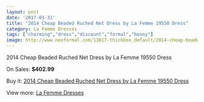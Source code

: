 ```yaml
---
layout: post
date: '2017-03-31'
title: "2014 Cheap Beaded Ruched Net Dress by La Femme 19550 Dress"
category: La Femme Dresses
tags: ["charming","dress","discount","formal","bonny"]
image: http://www.neoformal.com/13817-thickbox_default/2014-cheap-beaded-ruched-net-dress-by-la-femme-19550-dress.jpg
---
```

2014 Cheap Beaded Ruched Net Dress by La Femme 19550 Dress

On Sales: **$402.99**
<a href="https://www.neoformal.com/en/la-femme-dresses-2014/4757-2014-cheap-beaded-ruched-net-dress-by-la-femme-19550-dress.html"><amp-img layout="responsive" width="600" height="600" src="//www.neoformal.com/13817-thickbox_default/2014-cheap-beaded-ruched-net-dress-by-la-femme-19550-dress.jpg" alt="2014 Cheap Beaded Ruched Net Dress by La Femme 19550 Dress 0" /></a>
<a href="https://www.neoformal.com/en/la-femme-dresses-2014/4757-2014-cheap-beaded-ruched-net-dress-by-la-femme-19550-dress.html"><amp-img layout="responsive" width="600" height="600" src="//www.neoformal.com/13818-thickbox_default/2014-cheap-beaded-ruched-net-dress-by-la-femme-19550-dress.jpg" alt="2014 Cheap Beaded Ruched Net Dress by La Femme 19550 Dress 1" /></a>

Buy it: [2014 Cheap Beaded Ruched Net Dress by La Femme 19550 Dress](https://www.neoformal.com/en/la-femme-dresses-2014/4757-2014-cheap-beaded-ruched-net-dress-by-la-femme-19550-dress.html "2014 Cheap Beaded Ruched Net Dress by La Femme 19550 Dress")

View more: [La Femme Dresses](https://www.neoformal.com/en/56-la-femme-dresses-2014 "La Femme Dresses")